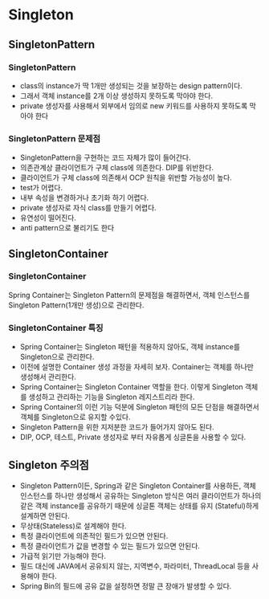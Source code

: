 # Singleton

## SingletonPattern

### SingletonPattern

- class의 instance가 딱 1개만 생성되는 것을 보장하는 design pattern이다.
- 그래서 객체 instance를 2개 이상 생성하지 못하도록 막아야 한다.
- private 생성자를 사용해서 외부에서 임의로 new 키워드를 사용하지 못하도록 막아야 한다

### SingletonPattern 문제점

- SingletonPattern을 구현하는 코드 자체가 많이 들어간다.
- 의존관계상 클라이언트가 구체 class에 의존한다. DIP를 위반한다.
- 클라이언트가 구체 class에 의존해서 OCP 원칙을 위반할 가능성이 높다.
- test가 어렵다.
- 내부 속성을 변경하거나 초기화 하기 어렵다.
- private 생성자로 자식 class를 만들기 어렵다.
- 유연성이 떨어진다.
- anti pattern으로 불리기도 한다

## SingletonContainer

### SingletonContainer

Spring Container는 Singleton Pattern의 문제점을 해결하면서,
객체 인스턴스를 Singleton Pattern(1개만 생성)으로 관리한다.

### SingletonContainer 특징

- Spring Container는 Singleton 패턴을 적용하지 않아도, 객체 instance를 Singleton으로 관리한다.
- 이전에 설명한 Container 생성 과정을 자세히 보자. Container는 객체를 하나만 생성해서 관리한다.
- Spring Container는 Singleton Container 역할을 한다. 이렇게 Singleton 객체를 생성하고 관리하는 기능을 Singleton 레지스트리라 한다.
- Spring Container의 이런 기능 덕분에 Singleton 패턴의 모든 단점을 해결하면서 객체를 Singleton으로 유지할 수있다.
- Singleton Pattern을 위한 지저분한 코드가 들어가지 않아도 된다.
- DIP, OCP, 테스트, Private 생성자로 부터 자유롭게 싱글톤을 사용할 수 있다.

## Singleton 주의점

- Singleton Pattern이든, Spring과 같은 Singleton Container를 사용하든, 객체 인스턴스를 하나만 생성해서 공유하는
  Singleton 방식은 여러 클라이언트가 하나의 같은 객체 instance를 공유하기 때문에 싱글톤 객체는 상태를 유지
  (Stateful)하게 설계하면 안된다.
- 무상태(Stateless)로 설계해야 한다.
- 특정 클라이언트에 의존적인 필드가 있으면 안된다.
- 특정 클라이언트가 값을 변경할 수 있는 필드가 있으면 안된다.
- 가급적 읽기만 가능해야 한다.
- 필드 대신에 JAVA에서 공유되지 않는, 지역변수, 파라미터, ThreadLocal 등을 사용해야 한다.
- Spring Bin의 필드에 공유 값을 설정하면 정말 큰 장애가 발생할 수 있다.

